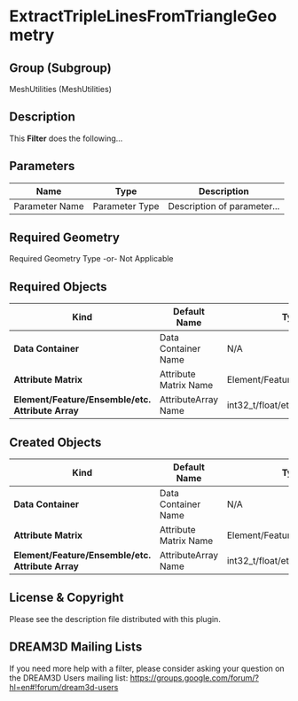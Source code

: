 # ExtractTripleLinesFromTriangleGeometry #

## Group (Subgroup) ##

MeshUtilities (MeshUtilities)

## Description ##

This **Filter** does the following...

## Parameters ##
| Name | Type | Description |
|------|------|------|
| Parameter Name | Parameter Type | Description of parameter... |

## Required Geometry ##
Required Geometry Type -or- Not Applicable

## Required Objects ##
| Kind | Default Name | Type | Component Dimensions | Description |
|------|--------------|-------------|---------|-----|
| **Data Container** | Data Container Name | N/A | N/A | Description of object... |
| **Attribute Matrix** | Attribute Matrix Name | Element/Feature/Ensemble/etc. | N/A | Description of object... |
| **Element/Feature/Ensemble/etc. Attribute Array** | AttributeArray Name | int32_t/float/etc. | (1)/(3)/etc. | Description of object... |

## Created Objects ##
| Kind | Default Name | Type | Component Dimensions | Description |
|------|--------------|-------------|---------|-----|
| **Data Container** | Data Container Name | N/A | N/A | Description of object... |
| **Attribute Matrix** | Attribute Matrix Name | Element/Feature/Ensemble/etc. | N/A | Description of object... |
| **Element/Feature/Ensemble/etc. Attribute Array** | AttributeArray Name | int32_t/float/etc. | (1)/(3)/etc. | Description of object... |

## License & Copyright ##

Please see the description file distributed with this plugin.

## DREAM3D Mailing Lists ##

If you need more help with a filter, please consider asking your question on the DREAM3D Users mailing list:
https://groups.google.com/forum/?hl=en#!forum/dream3d-users
